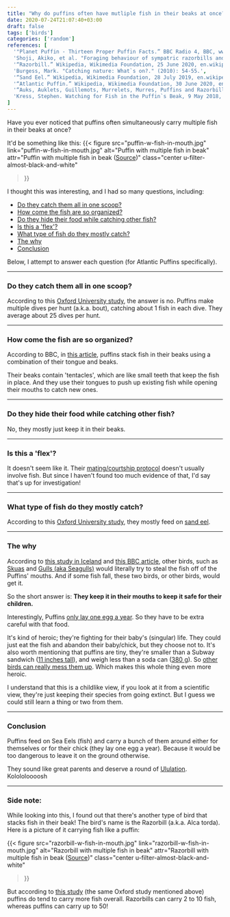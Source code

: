 ```yaml
---
title: "Why do puffins often have mutliple fish in their beaks at once?"
date: 2020-07-24T21:07:40+03:00
draft: false
tags: ['birds']
categories: ['random']
references: [
  '"Planet Puffin - Thirteen Proper Puffin Facts.” BBC Radio 4, BBC, www.bbc.co.uk/programmes/articles/3DlgWjmWQg2qBYLY1J0vFgN/thirteen-proper-puffin-facts.',
  'Shoji, Akiko, et al. "Foraging behaviour of sympatric razorbills and puffins." Marine Ecology Progress Series 520 (2015): 257-267.',
  '“Razorbill.” Wikipedia, Wikimedia Foundation, 25 June 2020, en.wikipedia.org/wiki/Razorbill.',
  'Burgess, Mark. "Catching nature: What`s on?." (2010): 54-55.',
  '“Sand Eel.” Wikipedia, Wikimedia Foundation, 28 July 2019, en.wikipedia.org/wiki/Sand_eel.',
  '“Atlantic Puffin.” Wikipedia, Wikimedia Foundation, 30 June 2020, en.wikipedia.org/wiki/Atlantic_puffin#Reproduction.',
  '“Auks, Auklets, Guillemots, Murrelets, Murres, Puffins and Razorbill.” Family Alcidae - Auks, Auklets, Guillemots, Murrelets, Murres, Puffins and Razorbill, www.oiseaux-birds.com/page-family-alcidae.html.',
  'Kress, Stephen. Watching for Fish in the Puffin`s Beak, 9 May 2018, ocean.si.edu/ocean-life/seabirds/watching-fish-puffins-beak.',
]
---
```


Have you ever noticed that puffins often simultaneously carry multiple fish in their beaks at once?

It'd be something like this:
{{< figure
src="puffin-w-fish-in-mouth.jpg" 
link="puffin-w-fish-in-mouth.jpg" 
alt="Puffin with multiple fish in beak"
attr="Puffin with multiple fish in beak ([Source](https://ocean.si.edu/ocean-life/seabirds/watching-fish-puffins-beak))"
class="center u-filter-almost-black-and-white"
>}}

I thought this was interesting, and I had so many questions, including:
- [Do they catch them all in one scoop?](#do-they-catch-them-all-in-one-scoop)
- [How come the fish are so organized?](#how-come-the-fish-are-so-organized)
- [Do they hide their food while catching other fish?](#do-they-hide-their-food-while-catching-other-fish-why-do-other-birds-not-steal-them)
- [Is this a 'flex'?](#is-this-a-flex)
- [What type of fish do they mostly catch?](#what-type-of-fish-do-they-mostly-catch)
- [The why](#the-why)
- [Conclusion](#conclusion)

Below, I attempt to answer each question (for Atlantic Puffins specifically).
___

### Do they catch them all in one scoop?
According to this [Oxford University study](https://www.int-res.com/abstracts/meps/v520/p257-267/), the answer is no. Puffins make multiple dives per hunt (a.k.a. bout), catching about 1 fish in each dive. They average about 25 dives per hunt.

___

### How come the fish are so organized?
According to BBC, in [this article](https://www.bbc.co.uk/programmes/articles/3DlgWjmWQg2qBYLY1J0vFgN/thirteen-proper-puffin-facts), puffins stack fish in their beaks using a combination of their tongue and beaks.

Their beaks contain 'tentacles', which are like small teeth that keep the fish in place. And they use their tongues to push up existing fish while opening their mouths to catch new ones.

___

### Do they hide their food while catching other fish?
No, they mostly just keep it in their beaks.

___

### Is this a 'flex'?
It doesn't seem like it. Their [mating/courtship protocol](https://en.wikipedia.org/wiki/Atlantic_puffin#Reproduction) doesn't usually involve fish. But since I haven't found too much evidence of that, I'd say that's up for investigation!

___

### What type of fish do they mostly catch?
According to this [Oxford University study](https://www.int-res.com/abstracts/meps/v520/p257-267/), they mostly feed on [sand eel](https://en.wikipedia.org/wiki/Sand_eel).

___

### The why

According to [this study in Iceland](https://brill.com/view/journals/beh/40/3-4/article-p263_4.xml) and [this BBC article](https://www.bbc.co.uk/programmes/articles/3DlgWjmWQg2qBYLY1J0vFgN/thirteen-proper-puffin-facts), other birds, such as [Skuas](https://en.wikipedia.org/wiki/Skua) and [Gulls (aka Seagulls)](https://en.wikipedia.org/wiki/Gull) would literally try to steal the fish off of the Puffins' mouths. And if some fish fall, these two birds, or other birds, would get it.

So the short answer is: **They keep it in their mouths to keep it safe for their children.**

Interestingly, Puffins [only lay one egg a year](https://www.worldwildlife.org/blogs/good-nature-travel/posts/ten-high-flying-facts-about-puffins#:~:text=Puffins%20lay%20just%20one%20egg,and%20caring%20for%20the%20chick.). So they have to be extra careful with that food. 

It's kind of heroic; they're fighting for their baby's (singular) life. They could just eat the fish and abandon their baby/chick, but they choose not to. It's also worth mentioning that puffins are tiny, they're smaller than a Subway sandwich ([11 inches tall](https://www.birders-store.co.uk/the-north-american-bird-guide-2nd-edition.html)), and weigh less than a soda can ([380 g](https://www.birders-store.co.uk/the-north-american-bird-guide-2nd-edition.html)). So [other birds can really mess them up](https://www.youtube.com/watch?v=r777dlf7wRM). Which makes this whole thing even more heroic. 

I understand that this is a childlike view, if you look at it from a scientific view, they're just keeping their species from going extinct. But I guess we could still learn a thing or two from them.

___

### Conclusion
Puffins feed on Sea Eels (fish) and carry a bunch of them around either for themselves or for their chick (they lay one egg a year). Because it would be too dangerous to leave it on the ground otherwise.

They sound like great parents and deserve a round of [Ululation](https://en.wikipedia.org/wiki/Ululation). Kolololoooosh 

___

### Side note:

While looking into this, I found out that there's another type of bird that stacks fish in their beak! The bird's name is the Razorbill (a.k.a. Alca torda). Here is a picture of it carrying fish like a puffin:

{{< figure
src="razorbill-w-fish-in-mouth.jpg" 
link="razorbill-w-fish-in-mouth.jpg"
alt="Razorbill with multiple fish in beak" 
attr="Razorbill with multiple fish in beak ([Source](http://www.oiseaux-birds.com/page-family-alcidae.html))"
class="center u-filter-almost-black-and-white"
>}}

But according to [this study](https://www.int-res.com/abstracts/meps/v520/p257-267/) (the same Oxford study mentioned above) puffins do tend to carry more fish overall. Razorbills can carry 2 to 10 fish, whereas puffins can carry up to 50!
